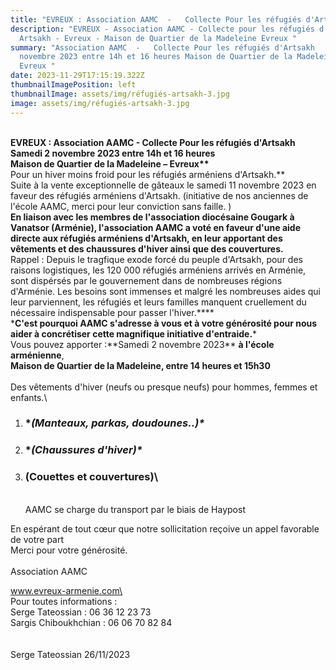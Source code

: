 ```yaml
---
title: "EVREUX : Association AAMC  -   Collecte Pour les réfugiés d'Artsakh "
description: "EVREUX - Association AAMC - Collecte pour les réfugiés d'Artsakh -
  Artsakh - Evreux - Maison de Quartier de la Madeleine Evreux "
summary: "Association AAMC  -   Collecte Pour les réfugiés d'Artsakh   Samedi 2
  novembre 2023 entre 14h et 16 heures Maison de Quartier de la Madeleine –
  Evreux "
date: 2023-11-29T17:15:19.322Z
thumbnailImagePosition: left
thumbnailImage: assets/img/réfugiés-artsakh-3.jpg
image: assets/img/réfugiés-artsakh-3.jpg
---
```

**\
EVREUX : Association AAMC - Collecte Pour les réfugiés d'Artsakh\
Samedi 2 novembre 2023 entre 14h et 16 heures\
Maison de Quartier de la Madeleine – Evreux\*\***\
Pour un hiver moins froid pour les réfugiés arméniens d'Artsakh.**\
Suite à la vente exceptionnelle de gâteaux le samedi 11 novembre 2023 en faveur des réfugiés arméniens d'Artsakh. (initiative de nos anciennes de l'école AAMC, merci pour leur conviction sans faille. )****\
En liaison avec les membres de l'association diocésaine Gougark à Vanatsor (Arménie), l'association AAMC a voté en faveur d'une aide directe aux réfugiés arméniens d'Artsakh, en leur apportant des vêtements et des chaussures d'hiver ainsi que des couvertures.****\
Rappel : Depuis le tragfique exode forcé du peuple d'Artsakh, pour des raisons logistiques, les 120 000 réfugiés arméniens arrivés en Arménie, sont dispérsés par le gouvernement dans de nombreuses régions d'Arménie. Les besoins sont immenses et malgré les nombreuses aides qui leur parviennent, les réfugiés et leurs familles manquent cruellement du nécessaire indispensable pour passer l'hiver.****\
***C'est pourquoi AAMC s'adresse à vous et à votre générosité pour nous aider à concrétiser cette magnifique initiative d'entraide.**\*\
Vous pouvez apporter :**Samedi 2 novembre 2023\*\* **à l'école arménienne**,\
**Maison de Quartier de la Madeleine, entre 14 heures et 15h30**\
\
Des vêtements d'hiver (neufs ou presque neufs) pour hommes, femmes et enfants.\

1. ### **(Manteaux, parkas, doudounes..)\**
2. ### **(Chaussures d'hiver)\**
3. ### **(Couettes et couvertures)**\
   \
   AAMC se charge du transport par le biais de Haypost

En espérant de tout cœur que notre sollicitation reçoive un appel favorable de votre part\
Merci pour votre générosité.\
\
Association AAMC

www.evreux-armenie.com\
\
Pour toutes informations :\
Serge Tateossian : 06 36 12 23 73\
Sargis Chiboukhchian : 06 06 70 82 84\
\
\
Serge Tateossian 26/11/2023